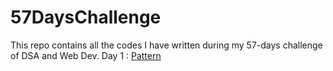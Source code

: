 # 57DaysChallenge
This repo contains all the codes I have written during my 57-days challenge of DSA and Web Dev.
Day 1 : [Pattern](https://github.com/Anupam0-0/57DaysChallenge/tree/main/Day-1%20Pattern%20Problems/Pattern%20Problems)
